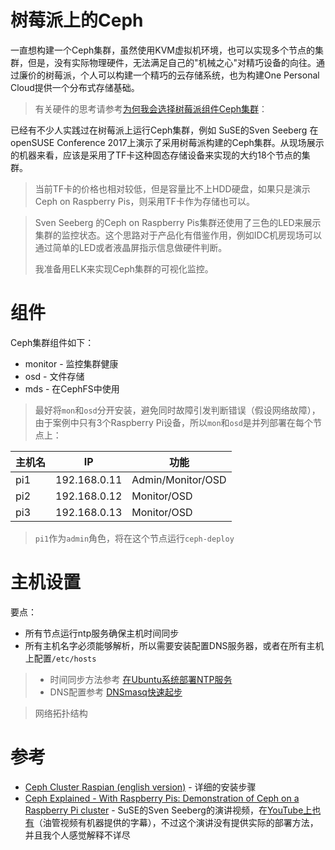 # 树莓派上的Ceph

一直想构建一个Ceph集群，虽然使用KVM虚拟机环境，也可以实现多个节点的集群，但是，没有实际物理硬件，无法满足自己的"机械之心"对精巧设备的向往。通过廉价的树莓派，个人可以构建一个精巧的云存储系统，也为构建One Personal Cloud提供一个分布式存储基础。

> 有关硬件的思考请参考[为何我会选择树莓派组件Ceph集群](../hardware/README)：



已经有不少人实践过在树莓派上运行Ceph集群，例如 SuSE的Sven Seeberg 在openSUSE Conference 2017上演示了采用树莓派构建的Ceph集群。从现场展示的机器来看，应该是采用了TF卡这种固态存储设备来实现的大约18个节点的集群。


> 当前TF卡的价格也相对较低，但是容量比不上HDD硬盘，如果只是演示Ceph on Raspberry Pis，则采用TF卡作为存储也可以。

> Sven Seeberg 的Ceph on Raspberry Pis集群还使用了三色的LED来展示集群的监控状态。这个思路对于产品化有借鉴作用，例如IDC机房现场可以通过简单的LED或者液晶屏指示信息做硬件判断。
> 
> 我准备用ELK来实现Ceph集群的可视化监控。

# 组件

Ceph集群组件如下：

* monitor - 监控集群健康
* osd - 文件存储
* mds - 在CephFS中使用

> 最好将`mon`和`osd`分开安装，避免同时故障引发判断错误（假设网络故障），由于案例中只有3个Raspberry Pi设备，所以`mon`和`osd`是并列部署在每个节点上：

| 主机名 | IP | 功能 |
| ---- | ---- | ---- |
| pi1 | 192.168.0.11 | Admin/Monitor/OSD |
| pi2 | 192.168.0.12 | Monitor/OSD |
| pi3 | 192.168.0.13 | Monitor/OSD |

> `pi1`作为`admin`角色，将在这个节点运行`ceph-deploy`

# 主机设置

要点：

* 所有节点运行ntp服务确保主机时间同步
* 所有主机名字必须能够解析，所以需要安装配置DNS服务器，或者在所有主机上配置`/etc/hosts`

> * 时间同步方法参考 [在Ubuntu系统部署NTP服务](../../../service/ntp/deploy_ntp_daemon_on_ubuntu)
> * DNS配置参考 [DNSmasq快速起步](../../../service/dns/dnsmasq/dnsmasq_quick_startup)

> 网络拓扑结构

# 参考

* [Ceph Cluster Raspian (english version)](https://blog.raveland.org/post/raspian_ceph.en/) - 详细的安装步骤
* [Ceph Explained - With Raspberry Pis: Demonstration of Ceph on a Raspberry Pi cluster](https://media.ccc.de/v/1428-ceph-explained-with-raspberry-pis#t=2) - SuSE的Sven Seeberg的演讲视频，在[YouTube上也有](https://www.youtube.com/watch?v=9jjUygE8Wk4)（油管视频有机器提供的字幕），不过这个演讲没有提供实际的部署方法，并且我个人感觉解释不详尽